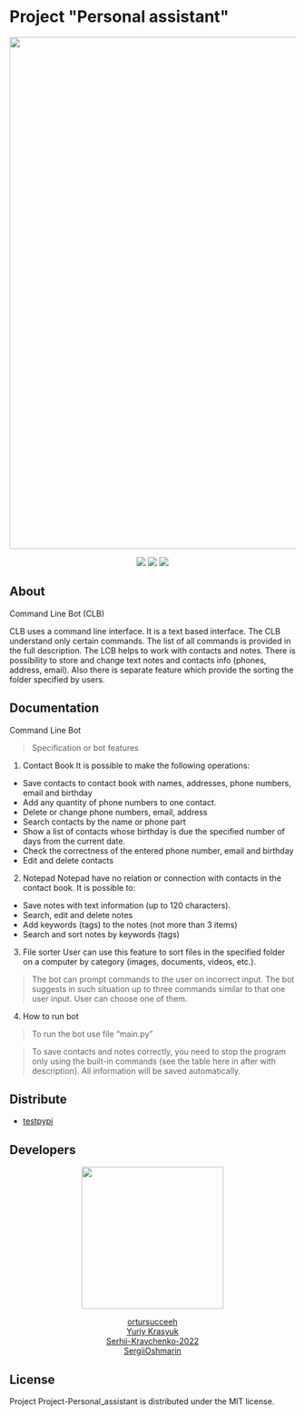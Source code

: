 # Project "Personal assistant"

<p align="center">
      <img src="https://github.com/ortursucceeh/Project-Personal_assistant/blob/main/PY4POWER_Logo_and_documentation/bot_logo.png" width="900">
</p>

<p align="center">
   <img src="https://img.shields.io/badge/Language-Python-brightgreen">
   <img src="https://img.shields.io/badge/Version-3.6.6-blue">
   <img src="https://img.shields.io/badge/License-MIT-yellow">
</p>

## About

Command Line Bot (CLB)

CLB uses a command line interface. It is a text based interface. The CLB understand only certain commands. 
The list of all commands is provided in the full description. The LCB helps to work with contacts and notes. 
There is possibility to store and change text notes and contacts info (phones, address, email). 
Also there is separate feature which provide the sorting the folder specified by users.

## Documentation

Command Line Bot 

> Specification or bot features

1. Contact Book
It is possible to make the following operations:
* Save contacts to contact book with names, addresses, phone numbers, email and birthday
* Add any quantity of phone numbers to one contact.  
* Delete or change phone numbers, email, address 
* Search contacts by the name or phone part 
* Show a list of contacts whose birthday is due the specified number of days from the current date.
* Check the correctness of the entered phone number, email and birthday
* Edit and delete contacts

2. Notepad
Notepad have no relation or connection with contacts in the contact book.
It is possible to:
* Save notes with text information (up to 120 characters). 
* Search, edit and delete notes
* Add keywords (tags) to the notes (not more than 3 items)
* Search and sort notes by keywords (tags)

3. File sorter
User can use this feature to sort files in the specified folder on a computer by category (images, documents, videos, etc.).

> The bot can prompt commands to the user on incorrect input. The bot suggests in such situation up to three commands similar to that one user input. User can choose one of them.

4. How to run bot

> To run the bot use file “main.py” 

> To save contacts and notes correctly, you need to stop the program only using the built-in commands (see the table here in after with description). All information will be saved automatically.

## Distribute
- <a href="https://test.pypi.org/project/CLBOT-PY4POWER/0.0.4/">testpypi</a><br>


## Developers
<p align="center">
      <img src="https://github.com/ortursucceeh/Project-Personal_assistant/blob/main/PY4POWER_Logo_and_documentation/py4power_logo.jpg" width="250">
</p>
<div align="center">
  <a href="https://github.com/ortursucceeh">ortursucceeh</a><br>
  <a href="https://github.com/YuriyKrasyuk">Yuriy Krasyuk</a><br>
  <a href="https://github.com/Serhii-Kravchenko-2022">Serhii-Kravchenko-2022</a><br>
  <a href="https://github.com/SergiiOshmarin">SergiiOshmarin</a><br>
</div>


## License
Project Project-Personal_assistant is distributed under the MIT license.
